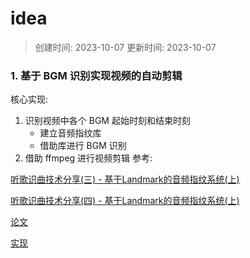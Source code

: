 # idea

> 创建时间: 2023-10-07
> 更新时间: 2023-10-07

### 1. 基于 BGM 识别实现视频的自动剪辑

核心实现: 
1. 识别视频中各个 BGM 起始时刻和结束时刻
    * 建立音频指纹库
    * 借助库进行 BGM 识别
2. 借助 ffmpeg 进行视频剪辑
参考:  

[听歌识曲技术分享(三) - 基于Landmark的音频指纹系统(上)](https://zhuanlan.zhihu.com/p/81994831)

[听歌识曲技术分享(四) - 基于Landmark的音频指纹系统(上)](https://zhuanlan.zhihu.com/p/82299663)

[论文](https://www.ee.columbia.edu/~dpwe/papers/Wang03-shazam.pdf)

[实现](https://github.com/dpwe/audfprint)